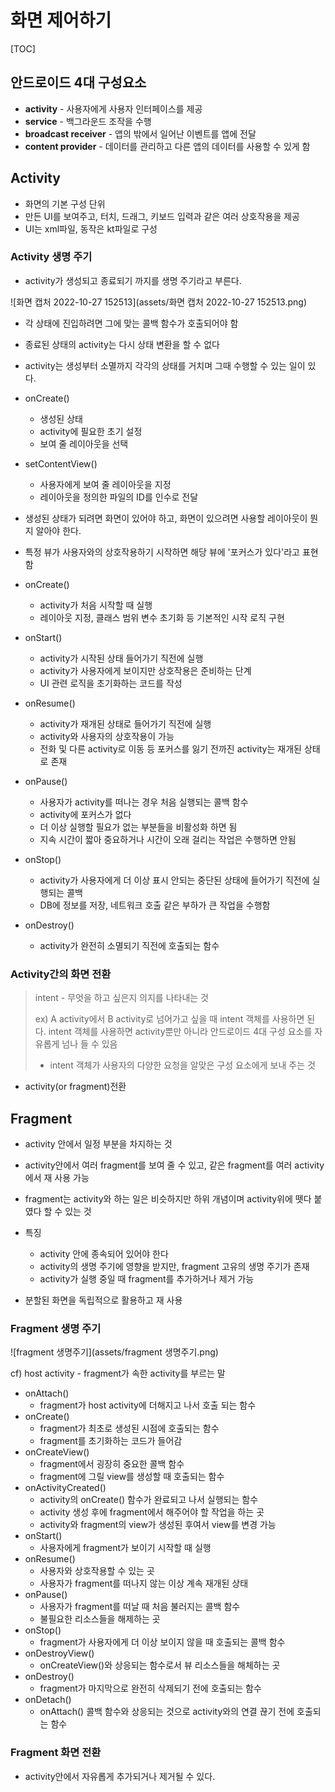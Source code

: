 # 화면 제어하기

[TOC]



## 안드로이드 4대 구성요소

- **activity** - 사용자에게 사용자 인터페이스를 제공
- **service** - 백그라운드 조작을 수행
- **broadcast receiver** - 앱의 밖에서 일어난 이벤트를 앱에 전달
- **content provider** - 데이터를 관리하고 다른 앱의 데이터를 사용할 수 있게 함



## Activity

- 화면의 기본 구성 단위
- 만든 UI를 보여주고, 터치, 드래그, 키보드 입력과 같은 여러 상호작용을 제공
- UI는 xml파일, 동작은 kt파일로 구성



### Activity 생명 주기

- activity가 생성되고 종료되기 까지를 생명 주기라고 부른다.

![화면 캡처 2022-10-27 152513](assets/화면 캡처 2022-10-27 152513.png)

- 각 상태에 진입하려면 그에 맞는 콜백 함수가 호출되어야 함
- 종료된 상태의 activity는 다시 상태 변환을 할 수 없다
- activity는 생성부터 소멸까지 각각의 상태를 거치며 그때 수행할 수 있는 일이 있다.



- onCreate()
  - 생성된 상태
  - activity에 필요한 초기 설정
  - 보여 줄 레이아웃을 선택

- setContentView()
  - 사용자에게 보여 줄 레이아웃을 지정
  - 레이아웃을 정의한 파일의 ID를 인수로 전달

- 생성된 상태가 되려면 화면이 있어야 하고, 화면이 있으려면 사용할 레이아웃이 뭔지 알아야 한다.
-  특정 뷰가 사용자와의 상호작용하기 시작하면 해당 뷰에 '포커스가 있다'라고 표현함

- onCreate()
  - activity가 처음 시작할 때 실행
  - 레이아웃 지정, 클래스 범위 변수 초기화 등 기본적인 시작 로직 구현
- onStart()
  - activity가 시작된 상태 들어가기 직전에 실행
  - activity가 사용자에게 보이지만 상호작용은 준비하는 단계
  - UI 관련 로직을 초기화하는 코드를 작성
- onResume()
  - activity가 재개된 상태로 들어가기 직전에 실행
  - activity와 사용자의 상호작용이 가능
  - 전화 및 다른 activity로 이동 등 포커스를 잃기 전까진 activity는 재개된 상태로 존재
- onPause()
  - 사용자가 activity를 떠나는 경우 처음 실행되는 콜백 함수
  - activity에 포커스가 없다
  - 더 이상 실행할 필요가 없는 부분들을 비활성화 하면 됨
  - 지속 시간이 짧아 중요하거나 시간이 오래 걸리는 작업은 수행하면 안됨
- onStop()
  - activity가 사용자에게 더 이상 표시 안되는 중단된 상태에 들어가기 직전에 실행되는 콜백
  - DB에 정보를 저장, 네트워크 호출 같은 부하가 큰 작업을 수행함
- onDestroy()
  - activity가 완전히 소멸되기 직전에 호출되는 함수



### Activity간의 화면 전환

> intent - 무엇을 하고 싶은지 의지를 나타내는 것
>
> ex) A activity에서 B activity로 넘어가고 싶을 때 intent 객체를 사용하면 된다. intent 객체를 사용하면 activity뿐만 아니라 안드로이드 4대 구성 요소를 자유롭게 넘나 들 수 있음
>
> - intent 객체가 사용자의 다양한 요청을 알맞은 구성 요소에게 보내 주는 것

- activity(or fragment)전환





## Fragment

- activity 안에서 일정 부분을 차지하는 것
- activity안에서 여러 fragment를 보여 줄 수 있고, 같은 fragment를 여러 activity에서 재 사용 가능
- fragment는 activity와 하는 일은 비슷하지만 하위 개념이며 activity위에 뗏다 붙였다 할 수 있는 것

- 특징
  - activity 안에 종속되어 있어야 한다
  - activity의 생명 주기에 영향을 받지만, fragment 고유의 생명 주기가 존재
  - activity가 실행 중일 때 fragment를 추가하거나 제거 가능
- 분할된 화면을 독립적으로 활용하고 재 사용



### Fragment 생명 주기

![fragment 생명주기](assets/fragment 생명주기.png)

cf) host activity - fragment가 속한 activity를 부르는 말

- onAttach()
  - fragment가 host activity에 더해지고 나서 호출 되는 함수
- onCreate()
  - fragment가 최초로 생성된 시점에 호출되는 함수
  - fragment를 초기화하는 코드가 들어감
- onCreateView()
  - fragment에서 굉장히 중요한 콜백 함수
  - fragment에 그릴 view를 생성할 때 호출되는 함수
- onActivityCreated()
  - activity의 onCreate() 함수가 완료되고 나서 실행되는 함수
  - activity 생성 후에 fragment에서 해주어야 할 작업을 하는 곳
  - activity와 fragment의 view가 생성된 후여서 view를 변경 가능
- onStart()
  - 사용자에게 fragment가 보이기 시작할 때 실행
- onResume()
  - 사용자와 상호작용할 수 있는 곳
  - 사용자가 fragment를 떠나지 않는 이상 계속 재개된 상태
- onPause()
  - 사용자가 fragment를 떠날 때 처음 불러지는 콜백 함수
  - 불필요한 리소스들을 해제하는 곳
- onStop()
  - fragment가 사용자에게 더 이상 보이지 않을 때 호출되는 콜백 함수
- onDestroyView()
  - onCreateView()와 상응되는 함수로서 뷰 리소스들을 해체하는 곳
- onDestroy()
  - fragment가 마지막으로 완전히 삭제되기 전에 호출되는 함수
- onDetach()
  - onAttach() 콜백 함수와 상응되는 것으로 activity와의 연결 끊기 전에 호출되는 함수



### Fragment 화면 전환

- activity안에서 자유롭게 추가되거나 제거될 수 있다.


